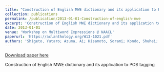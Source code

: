 ```yaml
---
title: "Construction of English MWE dictionary and its application to POS tagging"
collection: publications
permalink: /publication/2013-01-01-Construction-of-english-mwe
excerpt: 'Construction of English MWE dictionary and its application to POS tagging'
date: 2013-01-01
venue: 'Workshop on Multiword Expressions @ NAACL'
paperurl: 'https://aclanthology.org/W13-1021.pdf'
authors: 'Shigeto, Yutaro; Azuma, Ai; Hisamoto, Sorami; Kondo, Shuhei; Kose, Tomoya; Sakaguchi, Keisuke; Yoshimoto, Akifumi; Yung, Frances; Matsumoto, Yuji; '
---
```


<a href='https://aclanthology.org/W13-1021.pdf'>Download paper here</a>

Construction of English MWE dictionary and its application to POS tagging
